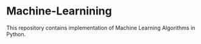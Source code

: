 # Machine-Learnining
This repository contains implementation of Machine Learning Algorithms in Python.
